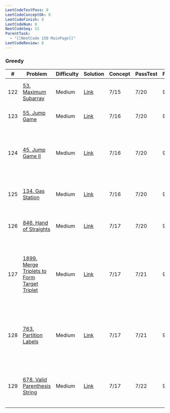 ```yaml
---
LeetCodeTestPass: 8
LeetCodeConceptOk: 8
LeetCodeFinish: 8
LeetCodeNum: 8
NeetCodeSeq: 15
ParentTask:
  - "[[NeetCode 150 MainPage]]"
LeetCodeReview: 8
---
```


### Greedy

| #   | Problem                                                                                                             | Difficulty | Solution                                                                    | Concept | PassTest | Finish | Review | Note                                                                |
| --- | ------------------------------------------------------------------------------------------------------------------- | ---------- | --------------------------------------------------------------------------- | ------- | -------- | ------ | ------ | ------------------------------------------------------------------- |
| 122 | [53. Maximum Subarray](https://leetcode.com/problems/maximum-subarray/)                                             | Medium     | [Link](https://neetcode.io/solutions/maximum-subarray)                      | 7/15    | 7/20     | 9/21   | 9/21   | [[53. Maximum Subarray - Main]]                                     |
| 123 | [55. Jump Game](https://leetcode.com/problems/jump-game/)                                                           | Medium     | [Link](https://neetcode.io/solutions/jump-game)                             | 7/16    | 7/20     | 9/21   | 9/21   | [[55. Jump Game - Main]]                                            |
| 124 | [45. Jump Game II](https://leetcode.com/problems/jump-game-ii/)                                                     | Medium     | [Link](https://neetcode.io/solutions/jump-game-ii)                          | 7/16    | 7/20     | 9/21   | 9/21   | [[45. Jump Game II - Main]] - **難題，邊界條件和 update 機制要先想好**            |
| 125 | [134. Gas Station](https://leetcode.com/problems/gas-station/)                                                      | Medium     | [Link](https://neetcode.io/solutions/gas-station)                           | 7/16    | 7/20     | 9/21   | 9/21   | [[134. Gas Station - Main]] - **難題，寫蠻久**                            |
| 126 | [846. Hand of Straights](https://leetcode.com/problems/hand-of-straights/)                                          | Medium     | [Link](https://neetcode.io/solutions/hand-of-straights)                     | 7/17    | 7/20     | 9/21   | 9/21   | [[846. Hand of Straights - Main]] - *bulk sort*                     |
| 127 | [1899. Merge Triplets to Form Target Triplet](https://leetcode.com/problems/merge-triplets-to-form-target-triplet/) | Medium     | [Link](https://neetcode.io/solutions/merge-triplets-to-form-target-triplet) | 7/17    | 7/21     | 9/24   | 9/24   | [[1899. Merge Triplets to Form Target Triplet - Main]] - *好幾種做法可以看* |
| 128 | [763. Partition Labels](https://leetcode.com/problems/partition-labels/)                                            | Medium     | [Link](https://neetcode.io/solutions/partition-labels)                      | 7/17    | 7/21     | 9/24   | 9/24   | [[763. Partition Labels - Main]] - 資料結構設計，類有點類似 stack 的題型           |
| 129 | [678. Valid Parenthesis String](https://leetcode.com/problems/valid-parenthesis-string/)                            | Medium     | [Link](https://neetcode.io/solutions/valid-parenthesis-string)              | 7/17    | 7/22     | 9/25   | 9/25   | [[678. Valid Parenthesis String - Main]] - **很難**                   |
